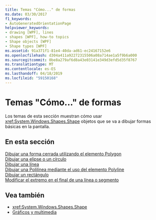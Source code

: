 ```yaml
---
title: Temas "Cómo..." de formas
ms.date: 03/30/2017
f1_keywords:
- AutoGeneratedOrientationPage
helpviewer_keywords:
- drawing [WPF], lines
- shapes [WPF], how-to topics
- Shape objects [WPF]
- Shape types [WPF]
ms.assetid: 91a371f1-81e4-40da-ad61-ec24167152e6
ms.openlocfilehash: d304a411a92272315506a08a714ae1a5f9b6a000
ms.sourcegitcommit: 0be8a279af6d8a43e03141e349d3efd5d35f8767
ms.translationtype: MT
ms.contentlocale: es-ES
ms.lasthandoff: 04/18/2019
ms.locfileid: "59150168"
---
```

# <a name="shapes-how-to-topics"></a>Temas "Cómo..." de formas
Los temas de esta sección muestran cómo usar <xref:System.Windows.Shapes.Shape> objetos que se va a dibujar formas básicas en la pantalla.  
  
## <a name="in-this-section"></a>En esta sección  
 [Dibujar una forma cerrada utilizando el elemento Polygon](how-to-draw-a-closed-shape-by-using-the-polygon-element.md)  
 [Dibujar una elipse o un círculo](how-to-draw-an-ellipse-or-a-circle.md)  
 [Dibujar una línea](how-to-draw-a-line.md)  
 [Dibujar una Polilínea mediante el uso del elemento Polyline](how-to-draw-a-polyline-by-using-the-polyline-element.md)  
 [Dibujar un rectángulo](how-to-draw-a-rectangle.md)  
 [Modificar el extremo en el final de una línea o segmento](how-to-modify-the-cap-at-the-end-of-a-line-or-segment.md)  
  
## <a name="see-also"></a>Vea también

- <xref:System.Windows.Shapes.Shape>
- [Gráficos y multimedia](index.md)
